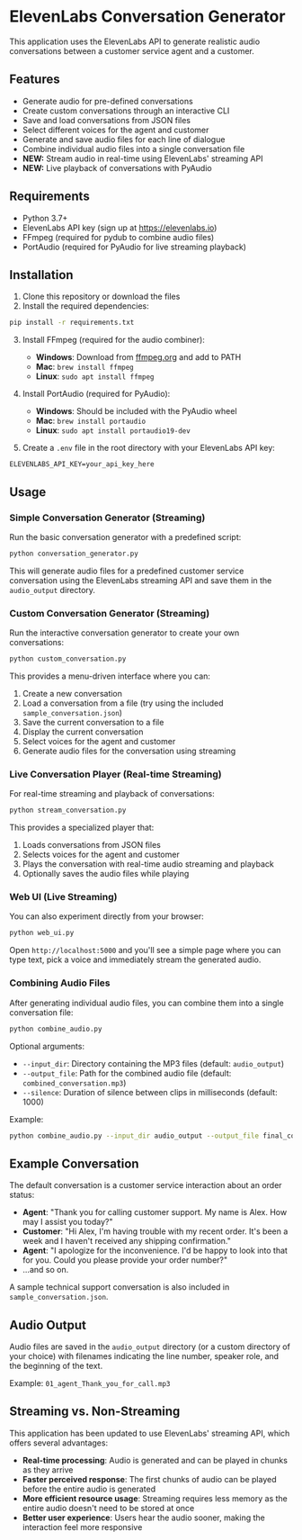 # ElevenLabs Conversation Generator

This application uses the ElevenLabs API to generate realistic audio conversations between a customer service agent and a customer.

## Features

- Generate audio for pre-defined conversations
- Create custom conversations through an interactive CLI
- Save and load conversations from JSON files
- Select different voices for the agent and customer
- Generate and save audio files for each line of dialogue
- Combine individual audio files into a single conversation file
- **NEW:** Stream audio in real-time using ElevenLabs' streaming API
- **NEW:** Live playback of conversations with PyAudio

## Requirements

- Python 3.7+
- ElevenLabs API key (sign up at https://elevenlabs.io)
- FFmpeg (required for pydub to combine audio files)
- PortAudio (required for PyAudio for live streaming playback)

## Installation

1. Clone this repository or download the files
2. Install the required dependencies:

```bash
pip install -r requirements.txt
```

3. Install FFmpeg (required for the audio combiner):
   - **Windows**: Download from [ffmpeg.org](https://ffmpeg.org/download.html) and add to PATH
   - **Mac**: `brew install ffmpeg`
   - **Linux**: `sudo apt install ffmpeg`

4. Install PortAudio (required for PyAudio):
   - **Windows**: Should be included with the PyAudio wheel
   - **Mac**: `brew install portaudio`
   - **Linux**: `sudo apt install portaudio19-dev`

5. Create a `.env` file in the root directory with your ElevenLabs API key:

```
ELEVENLABS_API_KEY=your_api_key_here
```

## Usage

### Simple Conversation Generator (Streaming)

Run the basic conversation generator with a predefined script:

```bash
python conversation_generator.py
```

This will generate audio files for a predefined customer service conversation using the ElevenLabs streaming API and save them in the `audio_output` directory.

### Custom Conversation Generator (Streaming)

Run the interactive conversation generator to create your own conversations:

```bash
python custom_conversation.py
```

This provides a menu-driven interface where you can:

1. Create a new conversation
2. Load a conversation from a file (try using the included `sample_conversation.json`)
3. Save the current conversation to a file
4. Display the current conversation
5. Select voices for the agent and customer
6. Generate audio files for the conversation using streaming

### Live Conversation Player (Real-time Streaming)

For real-time streaming and playback of conversations:

```bash
python stream_conversation.py
```

This provides a specialized player that:

1. Loads conversations from JSON files
2. Selects voices for the agent and customer
3. Plays the conversation with real-time audio streaming and playback
4. Optionally saves the audio files while playing

### Web UI (Live Streaming)

You can also experiment directly from your browser:

```bash
python web_ui.py
```

Open `http://localhost:5000` and you'll see a simple page where you can type
text, pick a voice and immediately stream the generated audio.

### Combining Audio Files

After generating individual audio files, you can combine them into a single conversation file:

```bash
python combine_audio.py
```

Optional arguments:
- `--input_dir`: Directory containing the MP3 files (default: `audio_output`)
- `--output_file`: Path for the combined audio file (default: `combined_conversation.mp3`)
- `--silence`: Duration of silence between clips in milliseconds (default: 1000)

Example:
```bash
python combine_audio.py --input_dir audio_output --output_file final_conversation.mp3 --silence 800
```

## Example Conversation

The default conversation is a customer service interaction about an order status:

- **Agent**: "Thank you for calling customer support. My name is Alex. How may I assist you today?"
- **Customer**: "Hi Alex, I'm having trouble with my recent order. It's been a week and I haven't received any shipping confirmation."
- **Agent**: "I apologize for the inconvenience. I'd be happy to look into that for you. Could you please provide your order number?"
- ...and so on.

A sample technical support conversation is also included in `sample_conversation.json`.

## Audio Output

Audio files are saved in the `audio_output` directory (or a custom directory of your choice) with filenames indicating the line number, speaker role, and the beginning of the text.

Example: `01_agent_Thank_you_for_call.mp3`

## Streaming vs. Non-Streaming

This application has been updated to use ElevenLabs' streaming API, which offers several advantages:

- **Real-time processing**: Audio is generated and can be played in chunks as they arrive
- **Faster perceived response**: The first chunks of audio can be played before the entire audio is generated
- **More efficient resource usage**: Streaming requires less memory as the entire audio doesn't need to be stored at once
- **Better user experience**: Users hear the audio sooner, making the interaction feel more responsive 